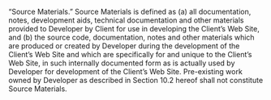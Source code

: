 “Source Materials.” Source Materials is defined as (a) all documentation, notes, development aids, technical documentation and other materials provided to Developer by Client for use in developing the Client’s Web Site, and (b) the source code, documentation, notes and other materials which are produced or created by Developer during the development of the Client’s Web Site and which are specifically for and unique to the Client’s Web Site, in such internally documented form as is actually used by Developer for development of the Client’s Web Site. Pre-existing work owned by Developer as described in Section 10.2 hereof shall not constitute Source Materials.